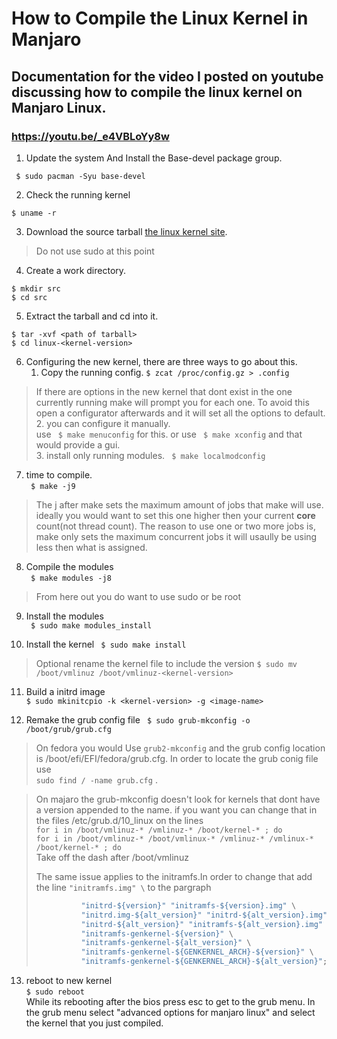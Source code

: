 # How to Compile the Linux Kernel in Manjaro
## Documentation for the video I posted on youtube discussing how to compile the linux kernel on Manjaro Linux.
### https://youtu.be/_e4VBLoYy8w
1. Update the system And Install the Base-devel package group.

``` $ sudo pacman -Syu base-devel```

2. Check the running kernel

``` $ uname -r ```

3. Download the source tarball [the linux kernel site](https://www.kernel.org).

> Do not use sudo at this point
4. Create a work directory.
```
$ mkdir src
$ cd src 
```
5. Extract the tarball and cd into it.
```
$ tar -xvf <path of tarball>
$ cd linux-<kernel-version>
```
6. Configuring the new kernel, there are three ways to go about this.
    1. Copy the running config. 
  ``` $ zcat /proc/config.gz > .config ```
> If there are options in the new kernel that dont exist in the one currently running make will prompt you for each one. To avoid this open a configurator afterwards and it will set all the options to default.  
    2. you can configure it manually.   
    use ``` $ make menuconfig``` for this.
    or use ``` $ make xconfig``` and that would provide a gui.  
    3. install only running modules.
    ``` $ make localmodconfig```
    
7. time to compile.  
``` $ make -j9```
> The j after make sets the maximum amount of jobs that make will use. ideally you would want to set this one higher then your current **core** count(not thread count). The reason to use one or two more jobs is, make only sets the maximum concurrent jobs it will usaully be using less then what is assigned.

8. Compile the modules  
``` $ make modules -j8```


> From here out you do want to use sudo or be root 
9. Install the modules  
``` $ sudo make modules_install```  

10. Install the kernel
``` $ sudo make install```
> Optional rename the kernel file to include the version ```$ sudo mv /boot/vmlinuz /boot/vmlinuz-<kernel-version>``` 
11. Build a initrd image  
``` $ sudo mkinitcpio -k <kernel-version> -g <image-name> ```

12. Remake the grub config file
``` $ sudo grub-mkconfig -o /boot/grub/grub.cfg```
> On fedora you would Use ```grub2-mkconfig``` and the grub config location is /boot/efi/EFI/fedora/grub.cfg. In order to locate the grub conig file use  
> ```sudo find / -name grub.cfg``` .

> On majaro the grub-mkconfig doesn't look for kernels that dont have a version appended to the name. if you want you can change that in the files /etc/grub.d/10_linux
> on the lines  
> ``` for i in /boot/vmlinuz-* /vmlinuz-* /boot/kernel-* ; do ```  
> ``` for i in /boot/vmlinuz-* /boot/vmlinux-* /vmlinuz-* /vmlinux-* /boot/kernel-* ; do ```  
> Take off the dash after /boot/vmlinuz
> 
> The same issue applies to the initramfs.In order to change that add the line ``` "initramfs.img" \ ```
> to the pargraph
> ``` for i in "initrd.img-${version}" "initrd-${version}.img" "initrd-${version}.gz" \
>           "initrd-${version}" "initramfs-${version}.img" \
>           "initrd.img-${alt_version}" "initrd-${alt_version}.img" \
>           "initrd-${alt_version}" "initramfs-${alt_version}.img" \
>           "initramfs-genkernel-${version}" \
>           "initramfs-genkernel-${alt_version}" \
>           "initramfs-genkernel-${GENKERNEL_ARCH}-${version}" \
>           "initramfs-genkernel-${GENKERNEL_ARCH}-${alt_version}"; do
> ```

13. reboot to new kernel  
``` $ sudo reboot ```  
While its rebooting after the bios press esc to get to the grub menu. In the grub menu select "advanced options for manjaro linux" and select the kernel that you just compiled.
 
